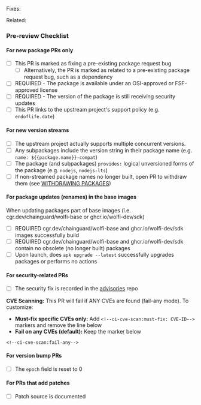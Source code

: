 <!---
Provide a short summary in the Title above. Examples of good PR titles:
* "ruby-3.1: new package"
* "haproxy: fix CVE-2014-123456"
-->

<!--
Please include references to any related issues or delete this section otherwise.
 -->

Fixes:

Related:

### Pre-review Checklist

<!--
This checklist is mostly useful as a reminder of small things that can easily be
forgotten – it is meant as a helpful tool rather than hoops to jump through.

At the moment of this PR you have the most information on what all the change
will affect, so please take the time to jot it down.

Put an `x` in all the items that apply, make notes next to any that haven't been
addressed, and remove any items that are not relevant to this PR.

-->

#### For new package PRs only
<!-- remove if unrelated -->
- [ ] This PR is marked as fixing a pre-existing package request bug
  - [ ] Alternatively, the PR is marked as related to a pre-existing package request bug, such as a dependency
- [ ] REQUIRED - The package is available under an OSI-approved or FSF-approved license
- [ ] REQUIRED - The version of the package is still receiving security updates
- [ ] This PR links to the upstream project's support policy (e.g. `endoflife.date`)

#### For new version streams
<!-- remove if unrelated -->
- [ ] The upstream project actually supports multiple concurrent versions.
- [ ] Any subpackages include the version string in their package name (e.g. `name: ${{package.name}}-compat`)
- [ ] The package (and subpackages) `provides:` logical unversioned forms of the package (e.g. `nodejs`, `nodejs-lts`)
- [ ] If non-streamed package names no longer built, open PR to withdraw them (see [WITHDRAWING PACKAGES](https://github.com/wolfi-dev/os/blob/main/WITHDRAWING_PACKAGES.md))

#### For package updates (renames) in the base images
<!-- remove if unrelated -->
When updating packages part of base images (i.e. cgr.dev/chainguard/wolfi-base or ghcr.io/wolfi-dev/sdk)
- [ ] REQUIRED cgr.dev/chainguard/wolfi-base and ghcr.io/wolfi-dev/sdk images successfully build
- [ ] REQUIRED cgr.dev/chainguard/wolfi-base and ghcr.io/wolfi-dev/sdk contain no obsolete (no longer built) packages
- [ ] Upon launch, does `apk upgrade --latest` successfully upgrades packages or performs no actions

#### For security-related PRs
<!-- remove if unrelated -->
- [ ] The security fix is recorded in the [advisories](https://github.com/wolfi-dev/advisories) repo

**CVE Scanning:** This PR will fail if ANY CVEs are found (fail-any mode). To customize:
- **Must-fix specific CVEs only:** Add `<!--ci-cve-scan:must-fix: CVE-ID-->` markers and remove the line below
- **Fail on any CVEs (default):** Keep the marker below
```
<!--ci-cve-scan:fail-any-->
```

#### For version bump PRs
<!-- remove if unrelated -->
- [ ] The `epoch` field is reset to 0

#### For PRs that add patches
<!-- remove if unrelated -->
- [ ] Patch source is documented
